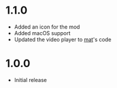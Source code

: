 # 1.1.0
- Added an icon for the mod
- Added macOS support
- Updated the video player to [mat](https://www.github.com/matcool)'s code

# 1.0.0
- Initial release

